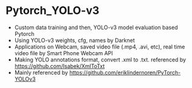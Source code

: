 # Pytorch_YOLO-v3
- Custom data training and then, YOLO-v3 model evaluation based Pytorch
- Using YOLO-v3 weights, cfg, names by Darknet
- Applications on Webcam, saved video file (.mp4, .avi, etc), real time video file by Smart Phone Webcam API
- Making YOLO annotations format, convert .xml to .txt. referenced by https://github.com/Isabek/XmlToTxt
- Mainly referenced by https://github.com/eriklindernoren/PyTorch-YOLOv3
